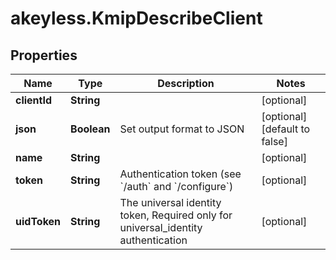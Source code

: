 # akeyless.KmipDescribeClient

## Properties

Name | Type | Description | Notes
------------ | ------------- | ------------- | -------------
**clientId** | **String** |  | [optional] 
**json** | **Boolean** | Set output format to JSON | [optional] [default to false]
**name** | **String** |  | [optional] 
**token** | **String** | Authentication token (see &#x60;/auth&#x60; and &#x60;/configure&#x60;) | [optional] 
**uidToken** | **String** | The universal identity token, Required only for universal_identity authentication | [optional] 


